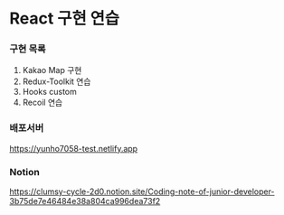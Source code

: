 # React 구현 연습

### 구현 목록
1. Kakao Map 구현
2. Redux-Toolkit 연습
3. Hooks custom 
4. Recoil 연습

### 배포서버
https://yunho7058-test.netlify.app

### Notion
https://clumsy-cycle-2d0.notion.site/Coding-note-of-junior-developer-3b75de7e46484e38a804ca996dea73f2
